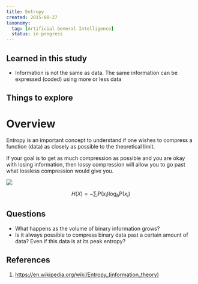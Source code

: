 ```yaml
---
title: Entropy
created: 2015-08-27
taxonomy:
  tag: [Artificial General Intelligence]
  status: in progress
---
```


## Learned in this study
* Information is not the same as data. The same information can be expressed (coded) using more or less data

## Things to explore

# Overview
Entropy is an important concept to understand if one wishes to compress a function (data) as closely as possible to the theoretical limit.

If your goal is to get as much compression as possible and you are okay with losing information, then lossy compression will allow you to go past what lossless compression would give you.

![](images/Binary_entropy_plot.svg)

$$
Η(X) = -\sum_{i} {\mathrm{P}(x_i) \log_b \mathrm{P}(x_i)}
$$


## Questions
* What happens as the volume of binary information grows?
* Is it always possible to compress binary data past a certain amount of data? Even if this data is at its peak entropy?

## References

1. https://en.wikipedia.org/wiki/Entropy_(information_theory)
